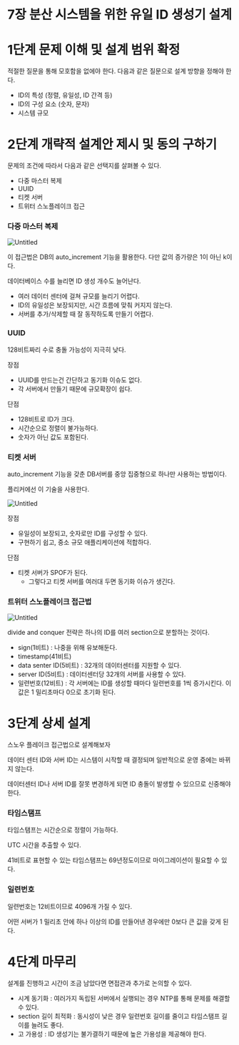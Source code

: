 # 7장 분산 시스템을 위한 유일 ID 생성기 설계

# 1단계 문제 이해 및 설계 범위 확정

적절한 질문을 통해 모호함을 없에야 한다. 다음과 같은 질문으로 설계 방향을 정해야 한다.

- ID의 특성 (정렬, 유일성, ID 간격 등)
- ID의 구성 요소 (숫자, 문자)
- 시스템 규모

# 2단계 개략적 설계안 제시 및 동의 구하기

문제의 조건에 따라서 다음과 같은 선택지를 살펴볼 수 있다.

- 다중 마스터 복제
- UUID
- 티켓 서버
- 트위터 스노플레이크 접근

### 다중 마스터 복제

![Untitled](https://prod-files-secure.s3.us-west-2.amazonaws.com/4b36e261-a272-46e0-bb72-1d3c2abc0a30/0585dea1-79a9-47bc-a574-292527fad81a/Untitled.png)

이 접근법은 DB의 auto_increment 기능을 활용한다. 다만 값의 증가량은 1이 아닌 k이다.

데이터베이스 수를 늘리면 ID 생성 개수도 늘어난다.

- 여러 데이터 센터에 걸쳐 규모를 늘리기 어렵다.
- ID의 유일성은 보장되지만, 시간 흐름에 맞춰 커지지 않는다.
- 서버를 추가/삭제할 때 잘 동작하도록 만들기 어렵다.

### UUID

128비트짜리 수로 충돌 가능성이 지극히 낮다.

장점

- UUID를 만드는건 간단하고 동기화 이슈도 없다.
- 각 서버에서 만들기 때문에 규모확장이 쉽다.

단점

- 128비트로 ID가 크다.
- 시간순으로 정렬이 불가능하다.
- 숫자가 아닌 값도 포함된다.

### 티켓 서버

auto_increment 기능을 갖춘 DB서버를 중앙 집중형으로 하나만 사용하는 방법이다.

플리커에선 이 기술을 사용한다.

![Untitled](https://prod-files-secure.s3.us-west-2.amazonaws.com/4b36e261-a272-46e0-bb72-1d3c2abc0a30/7bef5707-d910-4c40-8318-5ee2f0bd656e/Untitled.png)

장점

- 유일성이 보장되고, 숫자로만 ID를 구성할 수 있다.
- 구현하기 쉽고, 중소 규모 애플리케이션에 적합하다.

단점

- 티켓 서버가 SPOF가 된다.
    - 그렇다고 티켓 서버를 여러대 두면 동기화 이슈가 생긴다.

### 트위터 스노플레이크 접근법

![Untitled](https://prod-files-secure.s3.us-west-2.amazonaws.com/4b36e261-a272-46e0-bb72-1d3c2abc0a30/1c767ff5-8170-4510-930d-64f6ae8fb302/Untitled.png)

divide and conquer 전략은 하나의 ID를 여러 section으로 분할하는 것이다.

- sign(1비트) : 나중을 위해 유보해둔다.
- timestamp(41비트)
- data senter ID(5비트) : 32개의 데이터센터를 지원할 수 있다.
- server ID(5비트) : 데이터센터당 32개의 서버를 사용할 수 있다.
- 일련번호(12비트) : 각 서버에는 ID를 생성할 때마다 일련번호를 1씩 증가시킨다. 이 값은 1 밀리초마다 0으로 초기화 된다.

# 3단계 상세 설계

스노우 플레이크 접근법으로 설계해보자

데이터 센터 ID와 서버 ID는 시스템이 시작할 때 결정되며 일반적으로 운영 중에는 바뀌지 않는다.

데이터센터 ID나 서버 ID를 잘못 변경하게 되면 ID 충돌이 발생할 수 있으므로 신중해야 한다.

### 타임스탬프

타임스탬프는 시간순으로 정렬이 가능하다.

UTC 시간을 추출할 수 있다.

41비트로 표현할 수 있는 타임스탬프는 69년정도이므로 마이그레이션이 필요할 수 있다.

### 일련번호

일련번호는 12비트이므로 4096개 가질 수 있다.

어떤 서버가 1 밀리초 안에 하나 이상의 ID를 만들어낸 경우에만 0보다 큰 값을 갖게 된다.

# 4단계 마무리

설계를 진행하고 시간이 조금 남았다면 면접관과 추가로 논의할 수 있다.

- 시계 동기화 : 여러가지 독립된 서버에서 실행되는 경우 NTP를 통해 문제를 해결할 수 있다.
- section 길이 최적화 : 동시성이 낮은 경우 일련번호 길이를 줄이고 타임스탬프 길이를 늘려도 좋다.
- 고 가용성 : ID 생성기는 불가결하기 때문에 높은 가용성을 제공해야 한다.
